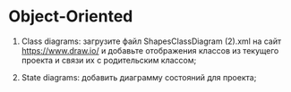 # Object-Oriented

1. Class diagrams: загрузите файл ShapesClassDiagram (2).xml на сайт https://www.draw.io/ и добавьте отображения классов из текущего проекта и связи их с родительским классом;

2. State diagrams: добавить диаграмму состояний для проекта;